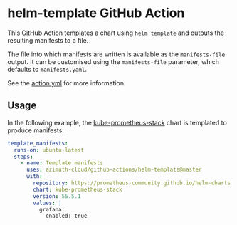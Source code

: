 # helm-template GitHub Action

This GitHub Action templates a chart using `helm template` and outputs the resulting manifests
to a file.

The file into which manifests are written is available as the `manifests-file` output. It can
be customised using the `manifests-file` parameter, which defaults to `manifests.yaml`.

See the [action.yml](./action.yml) for more information.

## Usage

In the following example, the
[kube-prometheus-stack](https://github.com/prometheus-community/helm-charts/tree/main/charts/kube-prometheus-stack)
chart is templated to produce manifests:

```yaml
template_manifests:
  runs-on: ubuntu-latest
  steps:
    - name: Template manifests
      uses: azimuth-cloud/github-actions/helm-template@master
      with:
        repository: https://prometheus-community.github.io/helm-charts
        chart: kube-prometheus-stack
        version: 55.5.1
        values: |
          grafana:
            enabled: true
```
